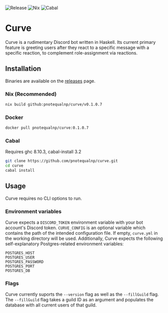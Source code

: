 ![Release](https://github.com/pnotequalnp/curve/workflows/Release/badge.svg)
![Nix](https://github.com/pnotequalnp/curve/workflows/Nix/badge.svg)
![Cabal](https://github.com/pnotequalnp/curve/workflows/Cabal/badge.svg)

# Curve
Curve is a rudimentary Discord bot written in Haskell. Its current primary feature is greeting users after they react to a specific message with a specific reaction, to complement role-assignment via reactions.

## Installation
Binaries are available on the [releases](https://github.com/pnotequalnp/curve/releases) page.

### Nix (Recommended)
```bash
nix build github:pnotequalnp/curve/v0.1.0.7
```

### Docker
```bash
docker pull pnotequalnp/curve:0.1.0.7
```

### Cabal
Requires ghc 8.10.3, cabal-install 3.2

```bash
git clone https://github.com/pnotequalnp/curve.git
cd curve
cabal install
```

## Usage
Curve requires no CLI options to run.

### Environment variables
Curve expects a `DISCORD_TOKEN` environment variable with your bot account's Discord token. `CURVE_CONFIG` is an optional variable which contains the path of the intended configuration file. If empty, `curve.yml` in the working directory will be used.
Additionally, Curve expects the following self-explanatory Postgres-related environment variables:
```
POSTGRES_HOST
POSTGRES_USER
POSTGRES_PASSWORD
POSTGRES_PORT
POSTGRES_DB
```

### Flags
Curve currently suports the `--version` flag as well as the `--fillGuild` flag. The `--fillGuild` flag takes a guild ID as an argument and populates the database with all current users of that guild.
